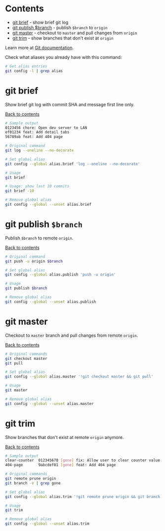 # Contents

- [git brief](#git-brief) - show brief git log
- [git publish \$branch](#git-publish-branch) - publish `$branch` to `origin`
- [git master](#git-master) - checkout to `master` and pull changes from `origin`
- [git trim](#git-trim) - show branches that don't exist at `origin`

Learn more at [Git documentation](https://git-scm.com/book/en/v2/Git-Basics-Git-Aliases).

Check what aliases you already have with this command:

```bash
# Get alias entries
git config -l | grep alias
```

# git brief

Show brief git log with commit SHA and message first line only.

[Back to contents](#contents)

```bash
# Sample output
0123456 chore: Open dev server to LAN
ef01234 feat: Add detail tabs
56789ab feat: Add 404 page
```

```bash
# Original command
git log --oneline --no-decorate
```

```bash
# Set global alias
git config --global alias.brief 'log --oneline --no-decorate'
```

```bash
# Usage
git brief
```

```bash
# Usage: show last 10 commits
git brief -10
```

```bash
# Remove global alias
git config --global --unset alias.brief
```

# git publish `$branch`

Publish `$branch` to remote `origin`.

[Back to contents](#contents)

```bash
# Original command
git push -u origin $branch
```

```bash
# Set global alias
git config --global alias.publish 'push -u origin'
```

```bash
# Usage
git publish $branch
```

```bash
# Remove global alias
git config --global --unset alias.publish
```

# git master

Checkout to `master` branch and pull changes from remote `origin`.

[Back to contents](#contents)

```bash
# Original commands
git checkout master
git pull
```

```bash
# Set global alias
git config --global alias.master '!git checkout master && git pull'
```

```bash
# Usage
git master
```

```bash
# Remove global alias
git config --global --unset alias.master
```

# git trim

Show branches that don't exist at remote `origin` anymore.

[Back to contents](#contents)

```bash
# Sample output
clear-counter  012345678 [gone] fix: Allow user to clear counter value
404-page       9abcdef01 [gone] feat: Add 404 page
```

```bash
# Original commands
git remote prune origin
git branch -v | grep gone
```

```bash
# Set global alias
git config --global alias.trim '!git remote prune origin && git branch -v | grep gone'
```

```bash
# Usage
git trim
```

```bash
# Remove global alias
git config --global --unset alias.trim
```
